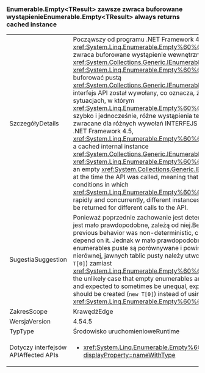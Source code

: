 ### <a name="enumerableemptylttresultgt-always-returns-cached-instance"></a><span data-ttu-id="8f571-101">Enumerable.Empty&lt;TResult&gt; zawsze zwraca buforowane wystąpienie</span><span class="sxs-lookup"><span data-stu-id="8f571-101">Enumerable.Empty&lt;TResult&gt; always returns cached instance</span></span>

|   |   |
|---|---|
|<span data-ttu-id="8f571-102">Szczegóły</span><span class="sxs-lookup"><span data-stu-id="8f571-102">Details</span></span>|<span data-ttu-id="8f571-103">Począwszy od programu .NET Framework 4.5, <xref:System.Linq.Enumerable.Empty%60%601> zawsze zwraca buforowane wystąpienie wewnętrzne <xref:System.Collections.Generic.IEnumerable%601>. Wcześniej <xref:System.Linq.Enumerable.Empty%60%601> będzie buforować pustą <xref:System.Collections.Generic.IEnumerable%601> w czasie, interfejs API został wywołany, co oznacza, że w niektórych sytuacjach, w którym <xref:System.Linq.Enumerable.Empty%60%601> wywołano szybko i jednocześnie, różne wystąpienia tego typu mogą być zwracane dla różnych wywołań INTERFEJS API.</span><span class="sxs-lookup"><span data-stu-id="8f571-103">Beginning in .NET Framework 4.5, <xref:System.Linq.Enumerable.Empty%60%601> always returns a cached internal instance <xref:System.Collections.Generic.IEnumerable%601>.Previously, <xref:System.Linq.Enumerable.Empty%60%601> would cache an empty <xref:System.Collections.Generic.IEnumerable%601> at the time the API was called, meaning that in some conditions in which <xref:System.Linq.Enumerable.Empty%60%601> was called rapidly and concurrently, different instances of the type could be returned for different calls to the API.</span></span>|
|<span data-ttu-id="8f571-104">Sugestia</span><span class="sxs-lookup"><span data-stu-id="8f571-104">Suggestion</span></span>|<span data-ttu-id="8f571-105">Ponieważ poprzednie zachowanie jest deterministyczna, kod jest mało prawdopodobne, zależą od niej.</span><span class="sxs-lookup"><span data-stu-id="8f571-105">Because the previous behavior was non-deterministic, code is unlikely to depend on it.</span></span> <span data-ttu-id="8f571-106">Jednak w mało prawdopodobnym przypadku enumerables puste są porównywane i powinny być czasem nierównej, jawnych tablic pusty należy utworzyć (<code>new T[0]</code>) zamiast <xref:System.Linq.Enumerable.Empty%60%601>.</span><span class="sxs-lookup"><span data-stu-id="8f571-106">However, in the unlikely case that empty enumerables are being compared and expected to sometimes be unequal, explicit empty arrays should be created (<code>new T[0]</code>) instead of using <xref:System.Linq.Enumerable.Empty%60%601>.</span></span>|
|<span data-ttu-id="8f571-107">Zakres</span><span class="sxs-lookup"><span data-stu-id="8f571-107">Scope</span></span>|<span data-ttu-id="8f571-108">Krawędź</span><span class="sxs-lookup"><span data-stu-id="8f571-108">Edge</span></span>|
|<span data-ttu-id="8f571-109">Wersja</span><span class="sxs-lookup"><span data-stu-id="8f571-109">Version</span></span>|<span data-ttu-id="8f571-110">4.5</span><span class="sxs-lookup"><span data-stu-id="8f571-110">4.5</span></span>|
|<span data-ttu-id="8f571-111">Typ</span><span class="sxs-lookup"><span data-stu-id="8f571-111">Type</span></span>|<span data-ttu-id="8f571-112">Środowisko uruchomieniowe</span><span class="sxs-lookup"><span data-stu-id="8f571-112">Runtime</span></span>|
|<span data-ttu-id="8f571-113">Dotyczy interfejsów API</span><span class="sxs-lookup"><span data-stu-id="8f571-113">Affected APIs</span></span>|<ul><li><xref:System.Linq.Enumerable.Empty%60%601?displayProperty=nameWithType></li></ul>|

